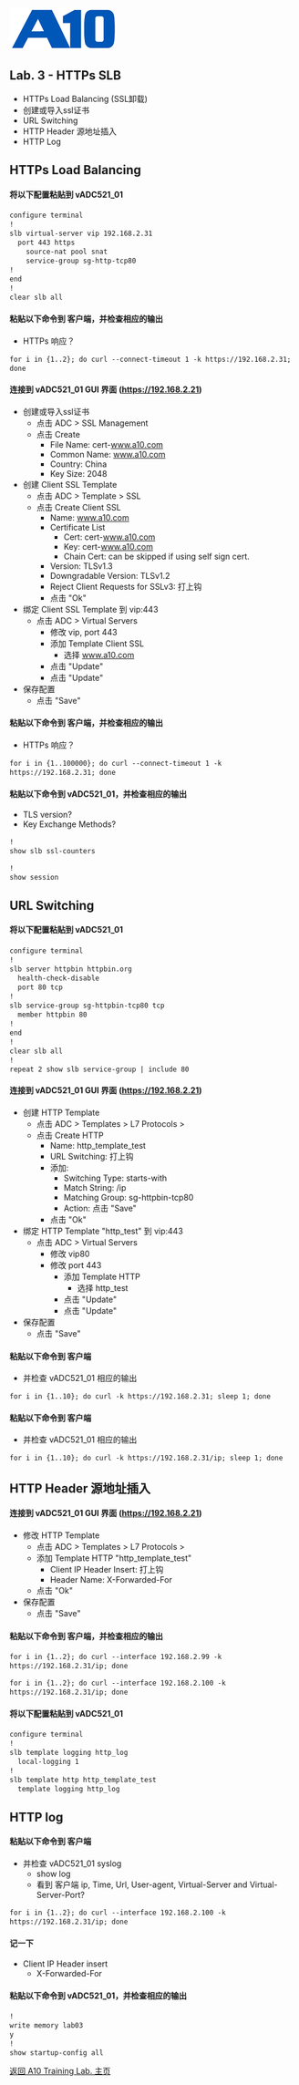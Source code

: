 ![](/Images/A10-NewLogos-Blue-NoReg-RGB-50.png)

## Lab. 3 - HTTPs SLB
 + HTTPs Load Balancing (SSL卸载)
  + 创建或导入ssl证书
  + URL Switching
  + HTTP Header 源地址插入
  + HTTP Log

## HTTPs Load Balancing
#### 将以下配置粘贴到 vADC521_01
```
configure terminal
!
slb virtual-server vip 192.168.2.31
  port 443 https
    source-nat pool snat
    service-group sg-http-tcp80
!
end
!
clear slb all

```

#### 粘贴以下命令到 客户端，并检查相应的输出
+ HTTPs 响应？
```
for i in {1..2}; do curl --connect-timeout 1 -k https://192.168.2.31; done

```

#### 连接到 vADC521_01 GUI 界面 (https://192.168.2.21)
+ 创建或导入ssl证书
  + 点击 ADC > SSL Management
  + 点击 Create
    + File Name: cert-www.a10.com
    + Common Name: www.a10.com
    + Country: China
    + Key Size: 2048
+ 创建 Client SSL Template
  + 点击 ADC > Template > SSL
  + 点击 Create Client SSL
    + Name: www.a10.com
    + Certificate List
      + Cert: cert-www.a10.com
      + Key: cert-www.a10.com
      + Chain Cert: can be skipped if using self sign cert.
    + Version: TLSv1.3
    + Downgradable Version: TLSv1.2
    + Reject Client Requests for SSLv3: 打上钩
    + 点击 "Ok"
+ 绑定 Client SSL Template 到 vip:443
  + 点击 ADC > Virtual Servers
    + 修改 vip, port 443
    + 添加 Template Client SSL
      + 选择 www.a10.com
    + 点击 "Update"
    + 点击 "Update"
+ 保存配置
  + 点击 "Save"  
    
#### 粘贴以下命令到 客户端，并检查相应的输出
+ HTTPs 响应？
```
for i in {1..100000}; do curl --connect-timeout 1 -k https://192.168.2.31; done

```

#### 粘贴以下命令到 vADC521_01，并检查相应的输出
+ TLS version?
+ Key Exchange Methods?
```
!
show slb ssl-counters

```

```
!
show session

```

## URL Switching
#### 将以下配置粘贴到 vADC521_01
```
configure terminal
!
slb server httpbin httpbin.org
  health-check-disable
  port 80 tcp
!
slb service-group sg-httpbin-tcp80 tcp
  member httpbin 80
!
end
!
clear slb all
!
repeat 2 show slb service-group | include 80

```

#### 连接到 vADC521_01 GUI 界面 (https://192.168.2.21)
+ 创建 HTTP Template
  + 点击 ADC > Templates > L7 Protocols > 
  + 点击 Create HTTP
    + Name: http_template_test
    + URL Switching: 打上钩
    + 添加:
      + Switching Type: starts-with
      + Match String: /ip
      + Matching Group: sg-httpbin-tcp80
      + Action: 点击 "Save"
    + 点击 "Ok"
+ 绑定 HTTP Template "http_test" 到 vip:443
  + 点击 ADC > Virtual Servers
    + 修改 vip80
    + 修改 port 443
      + 添加 Template HTTP
        + 选择 http_test
      + 点击 "Update"
      + 点击 "Update"
+ 保存配置
  + 点击 "Save"  

#### 粘贴以下命令到 客户端
  + 并检查 vADC521_01 相应的输出
```
for i in {1..10}; do curl -k https://192.168.2.31; sleep 1; done

```

#### 粘贴以下命令到 客户端
  + 并检查 vADC521_01 相应的输出
```
for i in {1..10}; do curl -k https://192.168.2.31/ip; sleep 1; done

```


## HTTP Header 源地址插入
#### 连接到 vADC521_01 GUI 界面 (https://192.168.2.21)
+ 修改 HTTP Template
  + 点击 ADC > Templates > L7 Protocols > 
  + 添加 Template HTTP "http_template_test"
    + Client IP Header Insert: 打上钩
    + Header Name: X-Forwarded-For
  + 点击 "Ok"  
+ 保存配置
  + 点击 "Save"  

#### 粘贴以下命令到 客户端，并检查相应的输出
```
for i in {1..2}; do curl --interface 192.168.2.99 -k https://192.168.2.31/ip; done

```

```
for i in {1..2}; do curl --interface 192.168.2.100 -k https://192.168.2.31/ip; done

```

#### 将以下配置粘贴到 vADC521_01
```
configure terminal
!
slb template logging http_log
  local-logging 1
!
slb template http http_template_test
  template logging http_log

```

## HTTP log
#### 粘贴以下命令到 客户端
+ 并检查 vADC521_01 syslog
  + show log
  + 看到 客户端 ip, Time, Url, User-agent, Virtual-Server and Virtual-Server-Port?
```
for i in {1..2}; do curl --interface 192.168.2.100 -k https://192.168.2.31/ip; done

```

#### 记一下
+ Client IP Header insert
  + X-Forwarded-For

#### 粘贴以下命令到 vADC521_01，并检查相应的输出
```
!
write memory lab03
y
!
show startup-config all

```

[返回 A10 Training Lab. 主页](https://github.com/borissiu/A10_Training_Lab)